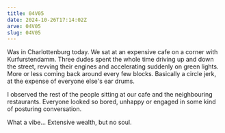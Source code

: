 ```yaml
---
title: 04V05
date: 2024-10-26T17:14:02Z 
arve: 04V05
slug: 04V05
---
```


Was in Charlottenburg today. We sat at an expensive cafe on a corner with
Kurfurstendamm. Three dudes spent the whole time driving up and down the street,
revving their engines and accelerating suddenly on green lights. More or less
coming back around every few blocks. Basically a circle jerk, at the expense of
everyone else's ear drums.

I observed the rest of the people sitting at our cafe and the neighbouring
restaurants. Everyone looked so bored, unhappy or engaged in some kind of
posturing conversation. 

What a vibe... Extensive wealth, but no soul.
